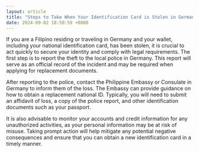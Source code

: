 ```yaml
---
layout: article
title: "Steps to Take When Your Identification Card is Stolen in Germany"
date: 2024-09-02 18:50:59 +0800
---
```


<p>If you are a Filipino residing or traveling in Germany and your wallet, including your national identification card, has been stolen, it is crucial to act quickly to secure your identity and comply with legal requirements. The first step is to report the theft to the local police in Germany. This report will serve as an official record of the incident and may be required when applying for replacement documents.</p><p>After reporting to the police, contact the Philippine Embassy or Consulate in Germany to inform them of the loss. The Embassy can provide guidance on how to obtain a replacement national ID. Typically, you will need to submit an affidavit of loss, a copy of the police report, and other identification documents such as your passport.</p><p>It is also advisable to monitor your accounts and credit information for any unauthorized activities, as your personal information may be at risk of misuse. Taking prompt action will help mitigate any potential negative consequences and ensure that you can obtain a new identification card in a timely manner.</p>